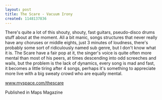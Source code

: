 ```yaml
---
layout: post
title: The Scare - Vacuum Irony
created: 1148137836
---
```

There's quite a lot of this shouty, shouty, fast guitars, pseudo-disco drums stuff about at the moment. All a bit manic, songs structures that never really have any choruses or middle eights, just 3 minutes of loudness, there's probably some sort of ridiculously named sub genre, but I don't know what it is. The Scare have a fair pop at it, the singer's voice is quite often more mental than most of his peers, at times descending into odd screeches and wails, but the problem is the lack of dynamics, every song is mad and fast, it becomes a little tiring after 4 songs, perhaps it's something to appreciate more live with a big sweaty crowd who are equally mental.<p><a href='http://www.myspace.com/thescare' target='_blank'>www.myspace.com/thescare</a>
<p>Published in Maps Magazine</p>
